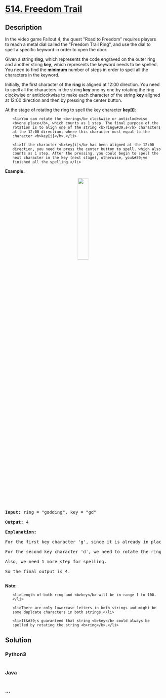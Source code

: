 # [514. Freedom Trail](https://leetcode.com/problems/freedom-trail)

## Description
<p>In the video game Fallout 4, the quest &quot;Road to Freedom&quot; requires players to reach a metal dial called the &quot;Freedom Trail Ring&quot;, and use the dial to spell a specific keyword in order to open the door.</p>

<p>Given a string <b>ring</b>, which represents the code engraved on the outer ring and another string <b>key</b>, which represents the keyword needs to be spelled. You need to find the <b>minimum</b> number of steps in order to spell all the characters in the keyword.</p>

<p>Initially, the first character of the <b>ring</b> is aligned at 12:00 direction. You need to spell all the characters in the string <b>key</b> one by one by rotating the ring clockwise or anticlockwise to make each character of the string <b>key</b> aligned at 12:00 direction and then by pressing the center button.</p>

<p>At the stage of rotating the ring to spell the key character <b>key[i]</b>:</p>

<ol>
	<li>You can rotate the <b>ring</b> clockwise or anticlockwise <b>one place</b>, which counts as 1 step. The final purpose of the rotation is to align one of the string <b>ring&#39;s</b> characters at the 12:00 direction, where this character must equal to the character <b>key[i]</b>.</li>
	<li>If the character <b>key[i]</b> has been aligned at the 12:00 direction, you need to press the center button to spell, which also counts as 1 step. After the pressing, you could begin to spell the next character in the key (next stage), otherwise, you&#39;ve finished all the spelling.</li>
</ol>

<p><b>Example:</b></p>

<center><img src="https://assets.leetcode.com/uploads/2018/10/22/ring.jpg" style="width: 26%;" /></center>
&nbsp;

<pre>
<b>Input:</b> ring = &quot;godding&quot;, key = &quot;gd&quot;
<b>Output:</b> 4
<b>Explanation:</b>
For the first key character &#39;g&#39;, since it is already in place, we just need 1 step to spell this character. 
For the second key character &#39;d&#39;, we need to rotate the ring &quot;godding&quot; anticlockwise by two steps to make it become &quot;ddinggo&quot;.
Also, we need 1 more step for spelling.
So the final output is 4.
</pre>

<p><b>Note:</b></p>

<ol>
	<li>Length of both ring and <b>key</b> will be in range 1 to 100.</li>
	<li>There are only lowercase letters in both strings and might be some duplcate characters in both strings.</li>
	<li>It&#39;s guaranteed that string <b>key</b> could always be spelled by rotating the string <b>ring</b>.</li>
</ol>



## Solution
<!-- Type common method here -->


### Python3
<!-- Type special method here -->

```python

```

### Java
<!-- Type special method here -->

```java

```

### ...
```

```


